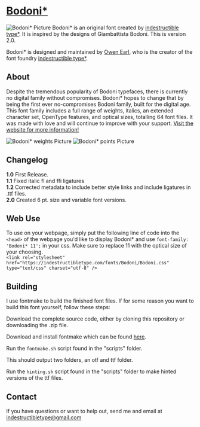 [Bodoni*](http://indestructibletype.com/Bodoni.html)
========
![Bodoni* Picture](https://indestructibletype.com/assets/BodoniAbout.svg)
Bodoni* is an original font created by [indestructible type*](https://indestructibletype.com/Home.html). It is inspired by
the designs of Giambattista Bodoni. This is version 2.0.

Bodoni* is designed and maintained by [Owen Earl](https://ewonrael.github.io/), who is the creator of the font foundry [indestructible type*](http://indestructible-type.github.io).

About
-----
Despite the tremendous popularity of Bodoni typefaces, there is currently no digital family without compromises.
Bodoni* hopes to change that by being the first ever no-compromises Bodoni family, built for the digital age.
This font family includes a full range of weights, italics, an extended character set, OpenType features, and optical sizes,
totalling 64 font files. It was made with love and will continue to improve with your support.
[Visit the website for more information!](http://indestructibletype.com/Bodoni)

![Bodoni* weights Picture](https://indestructibletype.com/Bodoni/weight.svg)
![Bodoni* points Picture](https://indestructibletype.com/Bodoni/points.svg)

Changelog
---------
<b>1.0</b>
First Release.<br>
<b>1.1</b>
Fixed italic fl and ffi ligatures<br>
<b>1.2</b>
Corrected metadata to include better style links and include ligatures in .ttf files.<br>
<b>2.0</b>
Created 6 pt. size and variable font versions.

Web Use
-------
To use on your webpage, simply put the following line of code into the `<head>` of the webpage you'd like to display Bodoni* and use `font-family: 'Bodoni* 11';` in your css. Make sure to replace 11 with the optical size of your choosing.<br>
`<link rel="stylesheet" href="https://indestructibletype.com/fonts/Bodoni/Bodoni.css" type="text/css" charset="utf-8" />`

Building
--------
I use fontmake to build the finished font files. If for some reason you want to build this font yourself, follow these steps:

Download the complete source code, either by cloning this repository or downloading the .zip file.

Download and install fontmake which can be found [here](https://github.com/googlei18n/fontmake).

Run the `fontmake.sh` script found in the "scripts" folder.

This should output two folders, an otf and ttf folder.

Run the `hinting.sh` script found in the "scripts" folder to make hinted versions of the ttf files.

Contact
-------
If you have questions or want to help out, send me and email at indestructibletype@gmail.com
